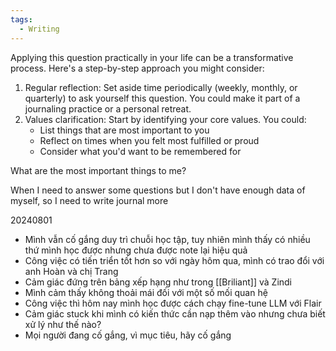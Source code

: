 ```yaml
---
tags:
  - Writing
---
```

Applying this question practically in your life can be a transformative process. Here's a step-by-step approach you might consider:

1. Regular reflection: Set aside time periodically (weekly, monthly, or quarterly) to ask yourself this question. You could make it part of a journaling practice or a personal retreat.
2. Values clarification: Start by identifying your core values. You could:
    - List things that are most important to you
    - Reflect on times when you felt most fulfilled or proud
    - Consider what you'd want to be remembered for

What are the most important things to me?

When I need to answer some questions but I don't have enough data of myself, so I need to write journal more

20240801

- Mình vẫn cố gắng duy trì chuỗi học tập, tuy nhiên mình thấy có nhiều thứ mình học được nhưng chưa được note lại hiệu quả
- Công việc có tiến triển tốt hơn so với ngày hôm qua, mình có trao đổi với anh Hoàn và chị Trang
- Cảm giác đứng trên bảng xếp hạng như trong [[Briliant]] và Zindi
- Mình cảm thấy không thoải mái đối với một số mối quan hệ
- Công việc thì hôm nay mình học được cách chạy fine-tune LLM với Flair
- Cảm giác stuck khi mình có kiến thức cần nạp thêm vào nhưng chưa biết xử lý như thế nào?
- Mọi người đang cố gắng, vì mục tiêu, hãy cố gắng